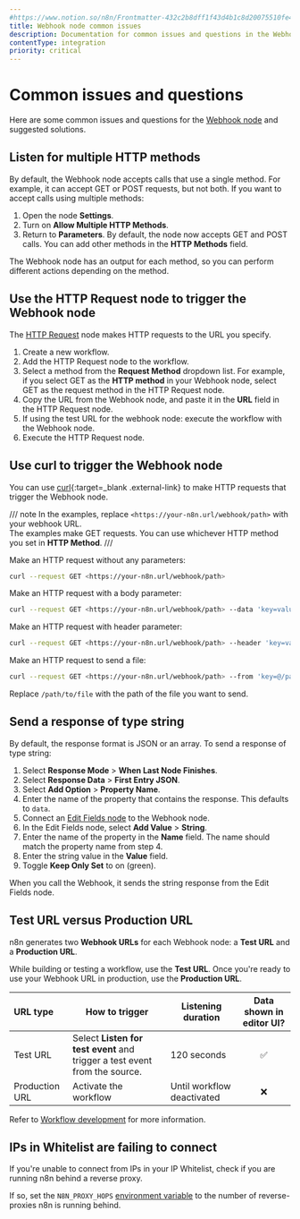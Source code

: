 ```yaml
---
#https://www.notion.so/n8n/Frontmatter-432c2b8dff1f43d4b1c8d20075510fe4
title: Webhook node common issues 
description: Documentation for common issues and questions in the Webhook node in n8n, a workflow automation platform. Includes details of the issues and suggested solutions.
contentType: integration
priority: critical
---
```


# Common issues and questions

Here are some common issues and questions for the [Webhook node](/integrations/builtin/core-nodes/n8n-nodes-base.webhook/) and suggested solutions.

## Listen for multiple HTTP methods

By default, the Webhook node accepts calls that use a single method. For example, it can accept GET or POST requests, but not both. If you want to accept calls using multiple methods:

1. Open the node **Settings**.
1. Turn on **Allow Multiple HTTP Methods**.
1. Return to **Parameters**. By default, the node now accepts GET and POST calls. You can add other methods in the **HTTP Methods** field.

The Webhook node has an output for each method, so you can perform different actions depending on the method.

## Use the HTTP Request node to trigger the Webhook node

The [HTTP Request](/integrations/builtin/core-nodes/n8n-nodes-base.httprequest/) node makes HTTP requests to the URL you specify.

1. Create a new workflow.
2. Add the HTTP Request node to the workflow.
3. Select a method from the **Request Method** dropdown list. For example, if you select GET as the **HTTP method** in your Webhook node, select GET as the request method in the HTTP Request node.
4. Copy the URL from the Webhook node, and paste it in the **URL** field in the HTTP Request node.
5. If using the test URL for the webhook node: execute the workflow with the Webhook node.
6. Execute the HTTP Request node.

## Use curl to trigger the Webhook node

You can use [curl](https://curl.se/){:target=_blank .external-link} to make HTTP requests that trigger the Webhook node. 

/// note
In the examples, replace `<https://your-n8n.url/webhook/path>` with your webhook URL.  
The examples make GET requests. You can use whichever HTTP method you set in **HTTP Method**.
///

Make an HTTP request without any parameters:

```sh
curl --request GET <https://your-n8n.url/webhook/path>
```

Make an HTTP request with a body parameter:

```sh
curl --request GET <https://your-n8n.url/webhook/path> --data 'key=value'
```

Make an HTTP request with header parameter:

```sh
curl --request GET <https://your-n8n.url/webhook/path> --header 'key=value'
```

Make an HTTP request to send a file:

```sh
curl --request GET <https://your-n8n.url/webhook/path> --from 'key=@/path/to/file'
```
Replace `/path/to/file` with the path of the file you want to send.

## Send a response of type string

By default, the response format is JSON or an array. To send a response of type string:

1. Select **Response Mode** > **When Last Node Finishes**.
2. Select **Response Data** > **First Entry JSON**.
3. Select **Add Option** > **Property Name**.
4. Enter the name of the property that contains the response. This defaults to `data`.
5. Connect an [Edit Fields node](/integrations/builtin/core-nodes/n8n-nodes-base.set/) to the Webhook node.
6. In the Edit Fields node, select **Add Value** > **String**.
7. Enter the name of the property in the **Name** field. The name should match the property name from step 4.
8. Enter the string value in the **Value** field.
9. Toggle **Keep Only Set** to on (green).

When you call the Webhook, it sends the string response from the Edit Fields node.

## Test URL versus Production URL

n8n generates two **Webhook URLs** for each Webhook node: a **Test URL** and a **Production URL**.

While building or testing a workflow, use the **Test URL**. Once you're ready to use your Webhook URL in production, use the **Production URL**.

| **URL type** | **How to trigger** | **Listening duration** | **Data shown in editor UI?** | 
| :--- | --- | --- | :---: |
| Test URL | Select **Listen for test event** and trigger a test event from the source. | 120 seconds | :white_check_mark: |
| Production URL | Activate the workflow | Until workflow deactivated | :x: |

Refer to [Workflow development](/integrations/builtin/core-nodes/n8n-nodes-base.webhook/workflow-development/) for more information.

## IPs in Whitelist are failing to connect

If you're unable to connect from IPs in your IP Whitelist, check if you are running n8n behind a reverse proxy.

If so, set the `N8N_PROXY_HOPS` [environment variable](/hosting/configuration/environment-variables/) to the number of reverse-proxies n8n is running behind.
